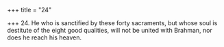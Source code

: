 +++
title = "24"

+++
24. He who is sanctified by these forty sacraments, but whose soul is destitute of the eight good qualities, will not be united with Brahman, nor does he reach his heaven.
